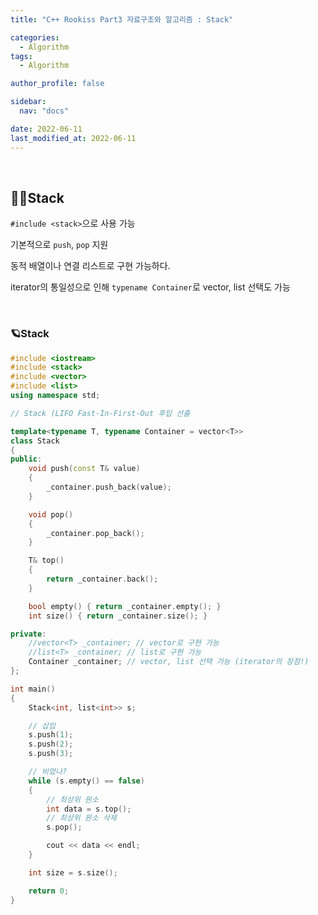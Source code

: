 ```yaml
---
title: "C++ Rookiss Part3 자료구조와 알고리즘 : Stack"

categories:
  - Algorithm
tags:
  - Algorithm

author_profile: false

sidebar:
  nav: "docs"

date: 2022-06-11
last_modified_at: 2022-06-11
---
```


<br>

## 🙇‍♀️Stack

`#include <stack>`으로 사용 가능

기본적으로 `push`, `pop` 지원

동적 배열이나 연결 리스트로 구현 가능하다.

iterator의 통일성으로 인해 `typename Container`로 vector, list 선택도 가능


<br>


### 🪐Stack

```cpp
#include <iostream>
#include <stack>
#include <vector>
#include <list>
using namespace std;

// Stack (LIFO Fast-In-First-Out 후입 선출

template<typename T, typename Container = vector<T>>
class Stack
{
public:
	void push(const T& value)
	{
		_container.push_back(value);
	}

	void pop()
	{
		_container.pop_back();
	}

	T& top()
	{
		return _container.back();
	}

	bool empty() { return _container.empty(); }
	int size() { return _container.size(); }

private:
	//vector<T> _container; // vector로 구현 가능
	//list<T> _container; // list로 구현 가능
	Container _container; // vector, list 선택 가능 (iterator의 장점!)
};

int main()
{
	Stack<int, list<int>> s;

	// 삽입
	s.push(1);
	s.push(2);
	s.push(3);

	// 비었나?
	while (s.empty() == false)
	{
		// 최상위 원소
		int data = s.top();
		// 최상위 원소 삭제
		s.pop();

		cout << data << endl;
	}

	int size = s.size();

	return 0;
}
```